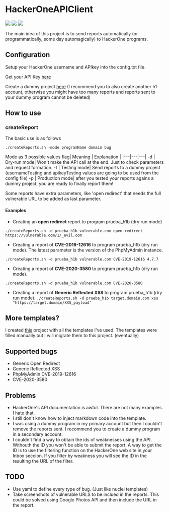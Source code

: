 # HackerOneAPIClient

<p align="left">
<a href=""> <img src="https://img.shields.io/static/v1?label=PR&message=Friendly&color=blue"></a>
<a href=""> <img src="https://img.shields.io/static/v1?label=No%20IKEA%20effect&message=in%20Here&color=red"></a>
<a href="https://twitter.com/philippedelteil"> <img src="https://img.shields.io/badge/Ask%20me-anything-1abc9c.svg"></a>
</p>


The main idea of this project is to send reports automatically (or programmatically, some day automagically) to HackerOne programs.  

## Configuration 

Setup your HackerOne username and APIkey into the config.txt file. 

Get your API Key [here](https://docs.hackerone.com/hackers/api-token.html)

Create a dummy project [here](https://hackerone.com/teams/new) (I recommend you to also create another h1 account, otherwise you might have too many reports and reports sent to your dummy program cannot be deleted) 

## How to use 

### createReport 

The basic use is as follows 

`./createReports.sh -mode programName domain bug`

Mode as 3 possible values
flag| Meaning  | Explanation |
|---|---|---|
-d | Dry-run mode| Won't make the API call at the end. Just to check parameters and request formation. 
-t | Testing mode| Send reports to a dummy project (usernameTesting and apikeyTesting values are going to be used from the config file) 
-p | Production mode| after you tested your reports agains a dummy project, you are ready to finally report them! 

Some reports have extra parameters, like 'open redirect' that needs the full vulnerable URL to be added as last parameter. 


#### Examples

- Creating an **open redirect** report to program prueba_h1b (dry run mode)

`./createReports.sh -d prueba_h1b vulnerable.com open-redirect https://vulnerable.com/1/_evil.com`

- Creating a report of **CVE-2019-12616** to program prueba_h1b (dry run mode). The latest parameter is the version of the PhpMyAdmin instance. 

`./createReports.sh -d prueba_h1b vulnerable.com CVE-2019-12616 4.7.7` 

- Creating a report of **CVE-2020-3580** to program prueba_h1b (dry run mode).

 `./createReports.sh -d prueba_h1b vulnerable.com CVE-2020-3580`
 
- Creating a report of **Generic Reflected XSS** to program prueba_h1b (dry run mode). 
  `./createReports.sh -d prueba_h1b target.domain.com xss "https://target.domain/XXS_payload"`

## More templates? 
I created [this](https://github.com/pdelteil/bugBountyTemplates) project with all the templates I've used. The templates were filled manually but I will migrate them to this project. (eventually) 


## Supported bugs  

- Generic Open Redirect 
- Generic Reflected XSS
- PhpMyAdmin CVE-2019-12616
- CVE-2020-3580

## Problems 

- HackerOne's API documentation is awful. There are not many examples. I hate that. 
- I still don't know how to inject markdown code into the template. 
- I was using a dummy program in my primary account but then I couldn't remove the reports sent. I recommend you to create a dummy program in a secondary account. 
- I couldn't find a way to obtain the ids of weaknesses using the API. Withouth the ID you won't be able to submit the report. 
A way to get the ID is to use the filtering function on the HackerOne web site in your Inbox seccion. If you filter by weakness you will see the ID in the resulting the URL of the filter.  

## TODO
- Use yaml to define every type of bug. (Just like nuclei templates) 
- Take screenshots of vulnerable URLS to be inclued in the reports. This could be solved using Google Photos API and then include the URL in the report.
